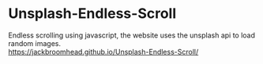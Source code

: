 # Unsplash-Endless-Scroll
Endless scrolling using javascript, the website uses the unsplash api to load random images.  
https://jackbroomhead.github.io/Unsplash-Endless-Scroll/
